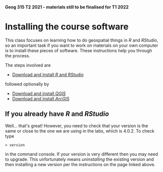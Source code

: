 **Geog 315 T2 2021 - materials still to be finalised for T1 2022**

# Installing the course software
This class focuses on learning how to do geospatial things in _R_ and _RStudio_, so an important task if you want to work on materials on your own computer is to install these pieces of software. These instructions help you through the process.

The steps involved are

+ [Download and install _R_ and _RStudio_](software-01-installing-R-and-RStudio.md)

followed optionally by

+ [Download and install _QGIS_](software-02-installing-qgis.md)
+ [Download and install _ArcGIS_](software-03-installing-ArcGIS.md)

## If you already have _R_ and _RStudio_
Well... that's great! However, you need to check that your version is the same or close to the one we are using in the labs, which is 4.0.2. To check type

    > version

in the command console. If your version is very different then you may need to upgrade. This unfortunately means _uninstalling_ the existing version and then installing a new version per the instructions on the page linked above.
